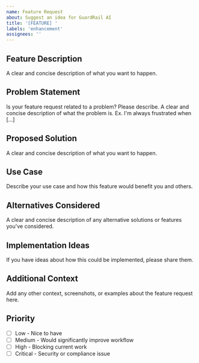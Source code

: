 ```yaml
---
name: Feature Request
about: Suggest an idea for GuardRail AI
title: '[FEATURE] '
labels: 'enhancement'
assignees: ''
---
```


## Feature Description
A clear and concise description of what you want to happen.

## Problem Statement
Is your feature request related to a problem? Please describe.
A clear and concise description of what the problem is. Ex. I'm always frustrated when [...]

## Proposed Solution
A clear and concise description of what you want to happen.

## Use Case
Describe your use case and how this feature would benefit you and others.

## Alternatives Considered
A clear and concise description of any alternative solutions or features you've considered.

## Implementation Ideas
If you have ideas about how this could be implemented, please share them.

## Additional Context
Add any other context, screenshots, or examples about the feature request here.

## Priority
- [ ] Low - Nice to have
- [ ] Medium - Would significantly improve workflow
- [ ] High - Blocking current work
- [ ] Critical - Security or compliance issue
